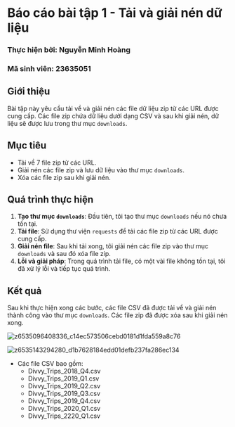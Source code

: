 # Báo cáo bài tập 1 - Tải và giải nén dữ liệu

### Thực hiện bởi: Nguyễn Minh Hoàng
### Mã sinh viên: 23635051

## Giới thiệu
Bài tập này yêu cầu tải về và giải nén các file dữ liệu zip từ các URL được cung cấp. Các file zip chứa dữ liệu dưới dạng CSV và sau khi giải nén, dữ liệu sẽ được lưu trong thư mục `downloads`.

## Mục tiêu
- Tải về 7 file zip từ các URL.
- Giải nén các file zip và lưu dữ liệu vào thư mục `downloads`.
- Xóa các file zip sau khi giải nén.

## Quá trình thực hiện

1. **Tạo thư mục `downloads`**: Đầu tiên, tôi tạo thư mục `downloads` nếu nó chưa tồn tại.
2. **Tải file**: Sử dụng thư viện `requests` để tải các file zip từ các URL được cung cấp.
3. **Giải nén file**: Sau khi tải xong, tôi giải nén các file zip vào thư mục `downloads` và sau đó xóa file zip.
4. **Lỗi và giải pháp**: Trong quá trình tải file, có một vài file không tồn tại, tôi đã xử lý lỗi và tiếp tục quá trình.

## Kết quả
Sau khi thực hiện xong các bước, các file CSV đã được tải về và giải nén thành công vào thư mục `downloads`. Các file zip đã được xóa sau khi giải nén xong.

![z6535096408336_c14ec573506cebd0181d1fda559a8c76](https://github.com/user-attachments/assets/d2e4680d-e5a2-4225-96fc-65a8eceee17c)


![z6535143294280_d1b7628184edd01defb237fa286ec134](https://github.com/user-attachments/assets/24acb830-c905-4c52-964d-4e7fc0a329f8)


- Các file CSV bao gồm:
  - Divvy_Trips_2018_Q4.csv
  - Divvy_Trips_2019_Q1.csv
  - Divvy_Trips_2019_Q2.csv
  - Divvy_Trips_2019_Q3.csv
  - Divvy_Trips_2019_Q4.csv
  - Divvy_Trips_2020_Q1.csv
  - Divvy_Trips_2220_Q1.csv
